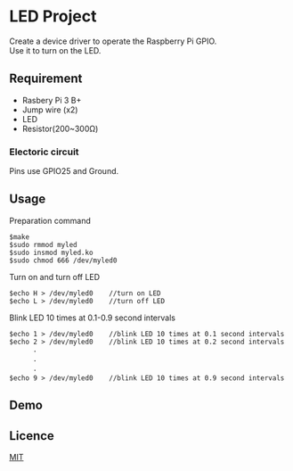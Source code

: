 LED Project
====

Create a device driver to operate the Raspberry Pi GPIO.  
Use it to turn on the LED.

## Requirement
* Rasbery Pi 3 B+
* Jump wire (x2)
* LED
* Resistor(200~300Ω)
### Electoric circuit
Pins use GPIO25 and Ground.
## Usage
Preparation command
```
$make  
$sudo rmmod myled  
$sudo insmod myled.ko  
$sudo chmod 666 /dev/myled0  
```  
Turn on and turn off LED
```
$echo H > /dev/myled0    //turn on LED  
$echo L > /dev/myled0    //turn off LED  
```  
Blink LED 10 times at 0.1-0.9 second intervals
```
$echo 1 > /dev/myled0    //blink LED 10 times at 0.1 second intervals  
$echo 2 > /dev/myled0    //blink LED 10 times at 0.2 second intervals  
      ･  
      ･　
      ･　
$echo 9 > /dev/myled0    //blink LED 10 times at 0.9 second intervals       
```
## Demo

## Licence

[MIT](https://github.com/tcnksm/tool/blob/master/LICENCE)


